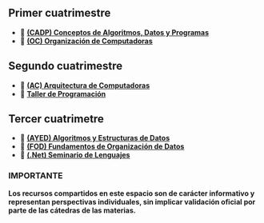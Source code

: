 ## Primer cuatrimestre
- 📘 **[(CADP) Conceptos de Algoritmos, Datos y Programas](https://github.com/franndogil/unlp-info-materias/tree/main/(SI106)%20Conceptos%20de%20Algoritmos%2C%20Datos%20y%20Programas%20(CADP))**
- 📘 **[(OC) Organización de Computadoras](https://github.com/franndogil/unlp-info-materias)**
## Segundo cuatrimestre
- 📘 **[(AC) Arquitectura de Computadoras](https://github.com/franndogil/unlp-info-materias)**
- 📘 **[Taller de Programación](https://github.com/franndogil/unlp-info-materias)**
## Tercer cuatrimetre
- 📘 **[(AYED) Algoritmos y Estructuras de Datos](https://github.com/franndogil/unlp-info-materias)**
- 📘 **[(FOD) Fundamentos de Organización de Datos](https://github.com/franndogil/unlp-info-materias)**
- 📘 **[(.Net) Seminario de Lenguajes](https://github.com/franndogil/unlp-info-materias)**

### IMPORTANTE
**Los recursos compartidos en este espacio son de carácter informativo y representan perspectivas individuales, sin implicar validación oficial por parte de las cátedras de las materias.**
